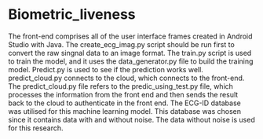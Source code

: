 # Biometric_liveness
The front-end comprises all of the user interface frames created in Android Studio with Java. 
The create_ecg_imag.py script should be run first to convert the raw singnal data to an image format. The train.py script is used to train the model, and it uses the data_generator.py file to build the training model. 
Predict.py is used to see if the prediction works well. 
predict_cloud.py connects to the cloud, which connects to the front-end. The predict_cloud.py file refers to the predic_using_test.py file, which processes the information from the front end and then sends the result back to the cloud to authenticate in the front end.
The ECG-ID database was utilised for this machine learning model. This database was chosen since it contains data with and without noise. The data without noise is used for this research.
